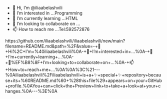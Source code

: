 - 👋 Hi, I’m @iliaabelashvili
- 👀 I’m interested in ...Programming
- 🌱 I’m currently learning ...HTML
- 💞️ I’m looking to collaborate on ...
- 📫 How to reach me ...Tel:592572876

<!---
iliaabelashvili/iliaabelashvili is a ✨ special ✨ repository because its `README.md` (this file) appears on your GitHub profile.
You can click the Preview link to take a look at your changes.
--->https://github.com/iliaabelashvili/iliaabelashvili/new/main?filename=README.md&path=%2F&value=-+👋+Hi%2C+I’m+%40iliaabelashvili%0A-+👀+I’m+interested+in+...%0A-+🌱+I’m+currently+learning+...%0A-+💞%EF%B8%8F+I’m+looking+to+collaborate+on+...%0A-+📫+How+to+reach+me+...%0A%0A%3C%21---%0Ailiaabelashvili%2Filiaabelashvili+is+a+✨+special+✨+repository+because+its+%60README.md%60+%28this+file%29+appears+on+your+GitHub+profile.%0AYou+can+click+the+Preview+link+to+take+a+look+at+your+changes.%0A---%3E%0A
